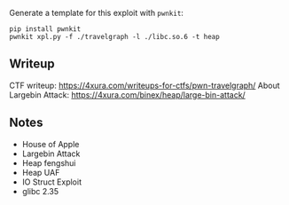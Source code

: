 Generate a template for this exploit with `pwnkit`:
```
pip install pwnkit
pwnkit xpl.py -f ./travelgraph -l ./libc.so.6 -t heap
```

## Writeup
CTF writeup: https://4xura.com/writeups-for-ctfs/pwn-travelgraph/
About Largebin Attack: https://4xura.com/binex/heap/large-bin-attack/

## Notes

* House of Apple
* Largebin Attack
* Heap fengshui
* Heap UAF
* IO Struct Exploit
* glibc 2.35


